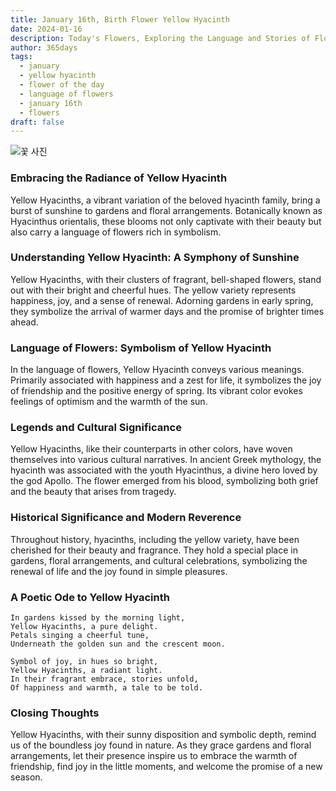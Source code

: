 ```yaml
---
title: January 16th, Birth Flower Yellow Hyacinth
date: 2024-01-16
description: Today's Flowers, Exploring the Language and Stories of Flowers Yellow Hyacinth
author: 365days
tags:
  - january
  - yellow hyacinth
  - flower of the day
  - language of flowers
  - january 16th
  - flowers
draft: false
---
```


![꽃 사진](https://cdn.pixabay.com/photo/2015/04/23/19/03/hyacinth-736516_1280.jpg#center)
### Embracing the Radiance of Yellow Hyacinth

Yellow Hyacinths, a vibrant variation of the beloved hyacinth family, bring a burst of sunshine to gardens and floral arrangements. Botanically known as Hyacinthus orientalis, these blooms not only captivate with their beauty but also carry a language of flowers rich in symbolism.

### Understanding Yellow Hyacinth: A Symphony of Sunshine

Yellow Hyacinths, with their clusters of fragrant, bell-shaped flowers, stand out with their bright and cheerful hues. The yellow variety represents happiness, joy, and a sense of renewal. Adorning gardens in early spring, they symbolize the arrival of warmer days and the promise of brighter times ahead.

### Language of Flowers: Symbolism of Yellow Hyacinth

In the language of flowers, Yellow Hyacinth conveys various meanings. Primarily associated with happiness and a zest for life, it symbolizes the joy of friendship and the positive energy of spring. Its vibrant color evokes feelings of optimism and the warmth of the sun.

### Legends and Cultural Significance

Yellow Hyacinths, like their counterparts in other colors, have woven themselves into various cultural narratives. In ancient Greek mythology, the hyacinth was associated with the youth Hyacinthus, a divine hero loved by the god Apollo. The flower emerged from his blood, symbolizing both grief and the beauty that arises from tragedy.

### Historical Significance and Modern Reverence

Throughout history, hyacinths, including the yellow variety, have been cherished for their beauty and fragrance. They hold a special place in gardens, floral arrangements, and cultural celebrations, symbolizing the renewal of life and the joy found in simple pleasures.

### A Poetic Ode to Yellow Hyacinth

```plaintext
In gardens kissed by the morning light,
Yellow Hyacinths, a pure delight.
Petals singing a cheerful tune,
Underneath the golden sun and the crescent moon.

Symbol of joy, in hues so bright,
Yellow Hyacinths, a radiant light.
In their fragrant embrace, stories unfold,
Of happiness and warmth, a tale to be told.
```

### Closing Thoughts

Yellow Hyacinths, with their sunny disposition and symbolic depth, remind us of the boundless joy found in nature. As they grace gardens and floral arrangements, let their presence inspire us to embrace the warmth of friendship, find joy in the little moments, and welcome the promise of a new season.